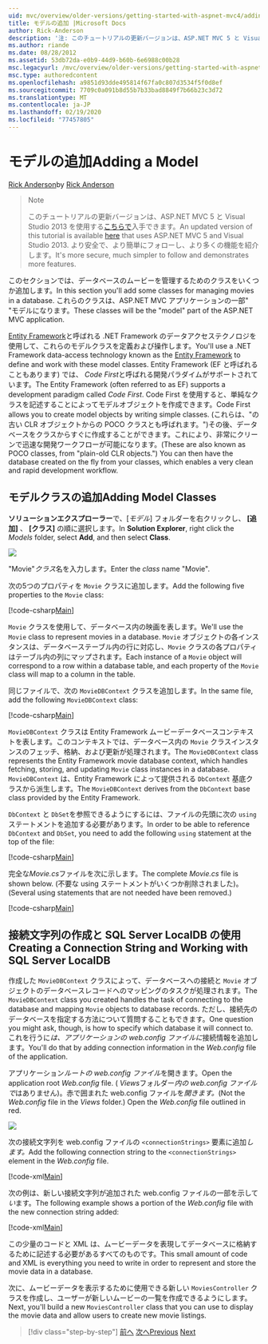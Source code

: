 ```yaml
---
uid: mvc/overview/older-versions/getting-started-with-aspnet-mvc4/adding-a-model
title: モデルの追加 |Microsoft Docs
author: Rick-Anderson
description: '注: このチュートリアルの更新バージョンは、ASP.NET MVC 5 と Visual Studio 2013 を使用するこちらで入手できます。 より安全で、より簡単にフォローとデモができます...'
ms.author: riande
ms.date: 08/28/2012
ms.assetid: 53db72da-e0b9-44d9-b60b-6e6988c00b28
msc.legacyurl: /mvc/overview/older-versions/getting-started-with-aspnet-mvc4/adding-a-model
msc.type: authoredcontent
ms.openlocfilehash: a9851d93dde495814f67fa0c807d3534f5f0d8ef
ms.sourcegitcommit: 7709c0a091b8d55b7b33bad8849f7b66b23c3d72
ms.translationtype: MT
ms.contentlocale: ja-JP
ms.lasthandoff: 02/19/2020
ms.locfileid: "77457805"
---
```

# <a name="adding-a-model"></a><span data-ttu-id="5749b-104">モデルの追加</span><span class="sxs-lookup"><span data-stu-id="5749b-104">Adding a Model</span></span>

<span data-ttu-id="5749b-105">[Rick Anderson](https://twitter.com/RickAndMSFT)</span><span class="sxs-lookup"><span data-stu-id="5749b-105">by [Rick Anderson](https://twitter.com/RickAndMSFT)</span></span>

> > [!NOTE]
> > <span data-ttu-id="5749b-106">このチュートリアルの更新バージョンは、ASP.NET MVC 5 と Visual Studio 2013 を使用する[こちらで](../../getting-started/introduction/getting-started.md)入手できます。</span><span class="sxs-lookup"><span data-stu-id="5749b-106">An updated version of this tutorial is available [here](../../getting-started/introduction/getting-started.md) that uses ASP.NET MVC 5 and Visual Studio 2013.</span></span> <span data-ttu-id="5749b-107">より安全で、より簡単にフォローし、より多くの機能を紹介します。</span><span class="sxs-lookup"><span data-stu-id="5749b-107">It's more secure, much simpler to follow and demonstrates more features.</span></span>

<span data-ttu-id="5749b-108">このセクションでは、データベースのムービーを管理するためのクラスをいくつか追加します。</span><span class="sxs-lookup"><span data-stu-id="5749b-108">In this section you'll add some classes for managing movies in a database.</span></span> <span data-ttu-id="5749b-109">これらのクラスは、ASP.NET MVC アプリケーションの一部&quot; &quot;モデルになります。</span><span class="sxs-lookup"><span data-stu-id="5749b-109">These classes will be the &quot;model&quot; part of the ASP.NET MVC application.</span></span>

<span data-ttu-id="5749b-110">[Entity Framework](https://msdn.microsoft.com/library/bb399572(VS.110).aspx)と呼ばれる .NET Framework のデータアクセステクノロジを使用して、これらのモデルクラスを定義および操作します。</span><span class="sxs-lookup"><span data-stu-id="5749b-110">You'll use a .NET Framework data-access technology known as the [Entity Framework](https://msdn.microsoft.com/library/bb399572(VS.110).aspx) to define and work with these model classes.</span></span> <span data-ttu-id="5749b-111">Entity Framework (EF と呼ばれることもあります) では、 *Code First*と呼ばれる開発パラダイムがサポートされています。</span><span class="sxs-lookup"><span data-stu-id="5749b-111">The Entity Framework (often referred to as EF) supports a development paradigm called *Code First*.</span></span> <span data-ttu-id="5749b-112">Code First を使用すると、単純なクラスを記述することによってモデルオブジェクトを作成できます。</span><span class="sxs-lookup"><span data-stu-id="5749b-112">Code First allows you to create model objects by writing simple classes.</span></span> <span data-ttu-id="5749b-113">(これらは、&quot;の古い CLR オブジェクトからの POCO クラスとも呼ばれます。&quot;)その後、データベースをクラスからすぐに作成することができます。これにより、非常にクリーンで迅速な開発ワークフローが可能になります。</span><span class="sxs-lookup"><span data-stu-id="5749b-113">(These are also known as POCO classes, from &quot;plain-old CLR objects.&quot;) You can then have the database created on the fly from your classes, which enables a very clean and rapid development workflow.</span></span>

## <a name="adding-model-classes"></a><span data-ttu-id="5749b-114">モデルクラスの追加</span><span class="sxs-lookup"><span data-stu-id="5749b-114">Adding Model Classes</span></span>

<span data-ttu-id="5749b-115">**ソリューションエクスプローラー**で、[*モデル*] フォルダーを右クリックし、 **[追加]** 、 **[クラス]** の順に選択します。</span><span class="sxs-lookup"><span data-stu-id="5749b-115">In **Solution Explorer**, right click the *Models* folder, select **Add**, and then select **Class**.</span></span>

![](adding-a-model/_static/image1.png)

<span data-ttu-id="5749b-116">&quot;Movie&quot;*クラス*名を入力します。</span><span class="sxs-lookup"><span data-stu-id="5749b-116">Enter the *class* name &quot;Movie&quot;.</span></span>

<span data-ttu-id="5749b-117">次の5つのプロパティを `Movie` クラスに追加します。</span><span class="sxs-lookup"><span data-stu-id="5749b-117">Add the following five properties to the `Movie` class:</span></span>

[!code-csharp[Main](adding-a-model/samples/sample1.cs)]

<span data-ttu-id="5749b-118">`Movie` クラスを使用して、データベース内の映画を表します。</span><span class="sxs-lookup"><span data-stu-id="5749b-118">We'll use the `Movie` class to represent movies in a database.</span></span> <span data-ttu-id="5749b-119">`Movie` オブジェクトの各インスタンスは、データベーステーブル内の行に対応し、`Movie` クラスの各プロパティはテーブル内の列にマップされます。</span><span class="sxs-lookup"><span data-stu-id="5749b-119">Each instance of a `Movie` object will correspond to a row within a database table, and each property of the `Movie` class will map to a column in the table.</span></span>

<span data-ttu-id="5749b-120">同じファイルで、次の `MovieDBContext` クラスを追加します。</span><span class="sxs-lookup"><span data-stu-id="5749b-120">In the same file, add the following `MovieDBContext` class:</span></span>

[!code-csharp[Main](adding-a-model/samples/sample2.cs)]

<span data-ttu-id="5749b-121">`MovieDBContext` クラスは Entity Framework ムービーデータベースコンテキストを表します。このコンテキストでは、データベース内の `Movie` クラスインスタンスのフェッチ、格納、および更新が処理されます。</span><span class="sxs-lookup"><span data-stu-id="5749b-121">The `MovieDBContext` class represents the Entity Framework movie database context, which handles fetching, storing, and updating `Movie` class instances in a database.</span></span> <span data-ttu-id="5749b-122">`MovieDBContext` は、Entity Framework によって提供される `DbContext` 基底クラスから派生します。</span><span class="sxs-lookup"><span data-stu-id="5749b-122">The `MovieDBContext` derives from the `DbContext` base class provided by the Entity Framework.</span></span>

<span data-ttu-id="5749b-123">`DbContext` と `DbSet`を参照できるようにするには、ファイルの先頭に次の `using` ステートメントを追加する必要があります。</span><span class="sxs-lookup"><span data-stu-id="5749b-123">In order to be able to reference `DbContext` and `DbSet`, you need to add the following `using` statement at the top of the file:</span></span>

[!code-csharp[Main](adding-a-model/samples/sample3.cs)]

<span data-ttu-id="5749b-124">完全な*Movie.cs*ファイルを次に示します。</span><span class="sxs-lookup"><span data-stu-id="5749b-124">The complete *Movie.cs* file is shown below.</span></span> <span data-ttu-id="5749b-125">(不要な using ステートメントがいくつか削除されました)。</span><span class="sxs-lookup"><span data-stu-id="5749b-125">(Several using statements that are not needed have been removed.)</span></span>

[!code-csharp[Main](adding-a-model/samples/sample4.cs)]

## <a name="creating-a-connection-string-and-working-with-sql-server-localdb"></a><span data-ttu-id="5749b-126">接続文字列の作成と SQL Server LocalDB の使用</span><span class="sxs-lookup"><span data-stu-id="5749b-126">Creating a Connection String and Working with SQL Server LocalDB</span></span>

<span data-ttu-id="5749b-127">作成した `MovieDBContext` クラスによって、データベースへの接続と `Movie` オブジェクトのデータベースレコードへのマッピングのタスクが処理されます。</span><span class="sxs-lookup"><span data-stu-id="5749b-127">The `MovieDBContext` class you created handles the task of connecting to the database and mapping `Movie` objects to database records.</span></span> <span data-ttu-id="5749b-128">ただし、接続先のデータベースを指定する方法について質問することもできます。</span><span class="sxs-lookup"><span data-stu-id="5749b-128">One question you might ask, though, is how to specify which database it will connect to.</span></span> <span data-ttu-id="5749b-129">これを行うに*は、アプリケーションの web.config ファイルに*接続情報を追加します。</span><span class="sxs-lookup"><span data-stu-id="5749b-129">You'll do that by adding connection information in the *Web.config* file of the application.</span></span>

<span data-ttu-id="5749b-130">アプリケーション*ルートの web.config ファイル*を開きます。</span><span class="sxs-lookup"><span data-stu-id="5749b-130">Open the application root *Web.config* file.</span></span> <span data-ttu-id="5749b-131">( *Views*フォルダー*内の web.config ファイルで*はありません)。赤で囲まれた web.config ファイルを*開きます。*</span><span class="sxs-lookup"><span data-stu-id="5749b-131">(Not the *Web.config* file in the *Views* folder.) Open the *Web.config* file outlined in red.</span></span>

![](adding-a-model/_static/image2.png)

<span data-ttu-id="5749b-132">次の接続文字列を web.config ファイルの `<connectionStrings>` 要素に追加*します。*</span><span class="sxs-lookup"><span data-stu-id="5749b-132">Add the following connection string to the `<connectionStrings>` element in the *Web.config* file.</span></span>

[!code-xml[Main](adding-a-model/samples/sample5.xml)]

<span data-ttu-id="5749b-133">次の例は、新しい接続文字列が追加された web.config ファイルの一部を示して*い*ます。</span><span class="sxs-lookup"><span data-stu-id="5749b-133">The following example shows a portion of the *Web.config* file with the new connection string added:</span></span>

[!code-xml[Main](adding-a-model/samples/sample6.xml?highlight=6-9)]

<span data-ttu-id="5749b-134">この少量のコードと XML は、ムービーデータを表現してデータベースに格納するために記述する必要があるすべてのものです。</span><span class="sxs-lookup"><span data-stu-id="5749b-134">This small amount of code and XML is everything you need to write in order to represent and store the movie data in a database.</span></span>

<span data-ttu-id="5749b-135">次に、ムービーデータを表示するために使用できる新しい `MoviesController` クラスを作成し、ユーザーが新しいムービーの一覧を作成できるようにします。</span><span class="sxs-lookup"><span data-stu-id="5749b-135">Next, you'll build a new `MoviesController` class that you can use to display the movie data and allow users to create new movie listings.</span></span>

> [!div class="step-by-step"]
> <span data-ttu-id="5749b-136">[前へ](adding-a-view.md)
> [次へ](accessing-your-models-data-from-a-controller.md)</span><span class="sxs-lookup"><span data-stu-id="5749b-136">[Previous](adding-a-view.md)
[Next](accessing-your-models-data-from-a-controller.md)</span></span>
